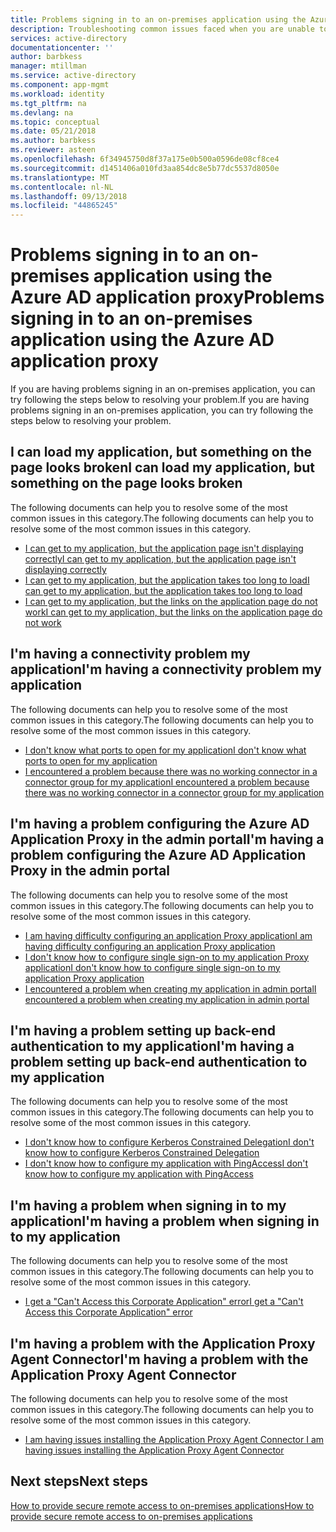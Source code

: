 ```yaml
---
title: Problems signing in to an on-premises application using the Azure AD application proxy | Microsoft Docs
description: Troubleshooting common issues faced when you are unable to sign in to an on-premises application integrated with Azure AD using the Azure AD Application Proxy
services: active-directory
documentationcenter: ''
author: barbkess
manager: mtillman
ms.service: active-directory
ms.component: app-mgmt
ms.workload: identity
ms.tgt_pltfrm: na
ms.devlang: na
ms.topic: conceptual
ms.date: 05/21/2018
ms.author: barbkess
ms.reviewer: asteen
ms.openlocfilehash: 6f34945750d8f37a175e0b500a0596de08cf8ce4
ms.sourcegitcommit: d1451406a010fd3aa854dc8e5b77dc5537d8050e
ms.translationtype: MT
ms.contentlocale: nl-NL
ms.lasthandoff: 09/13/2018
ms.locfileid: "44865245"
---
```

# <a name="problems-signing-in-to-an-on-premises-application-using-the-azure-ad-application-proxy"></a><span data-ttu-id="bc21f-103">Problems signing in to an on-premises application using the Azure AD application proxy</span><span class="sxs-lookup"><span data-stu-id="bc21f-103">Problems signing in to an on-premises application using the Azure AD application proxy</span></span>

<span data-ttu-id="bc21f-104">If you are having problems signing in an on-premises application, you can try following the steps below to resolving your problem.</span><span class="sxs-lookup"><span data-stu-id="bc21f-104">If you are having problems signing in an on-premises application, you can try following the steps below to resolving your problem.</span></span>

## <a name="i-can-load-my-application-but-something-on-the-page-looks-broken"></a><span data-ttu-id="bc21f-105">I can load my application, but something on the page looks broken</span><span class="sxs-lookup"><span data-stu-id="bc21f-105">I can load my application, but something on the page looks broken</span></span>

<span data-ttu-id="bc21f-106">The following documents can help you to resolve some of the most common issues in this category.</span><span class="sxs-lookup"><span data-stu-id="bc21f-106">The following documents can help you to resolve some of the most common issues in this category.</span></span>

  * [<span data-ttu-id="bc21f-107">I can get to my application, but the application page isn't displaying correctly</span><span class="sxs-lookup"><span data-stu-id="bc21f-107">I can get to my application, but the application page isn't displaying correctly</span></span>](application-proxy-page-appearance-broken-problem.md)
  * [<span data-ttu-id="bc21f-108">I can get to my application, but the application takes too long to load</span><span class="sxs-lookup"><span data-stu-id="bc21f-108">I can get to my application, but the application takes too long to load</span></span>](application-proxy-page-load-speed-problem.md)
  * [<span data-ttu-id="bc21f-109">I can get to my application, but the links on the application page do not work</span><span class="sxs-lookup"><span data-stu-id="bc21f-109">I can get to my application, but the links on the application page do not work</span></span>](application-proxy-page-links-broken-problem.md)

## <a name="im-having-a-connectivity-problem-my-application"></a><span data-ttu-id="bc21f-110">I'm having a connectivity problem my application</span><span class="sxs-lookup"><span data-stu-id="bc21f-110">I'm having a connectivity problem my application</span></span>
  <span data-ttu-id="bc21f-111">The following documents can help you to resolve some of the most common issues in this category.</span><span class="sxs-lookup"><span data-stu-id="bc21f-111">The following documents can help you to resolve some of the most common issues in this category.</span></span>
  * [<span data-ttu-id="bc21f-112">I don't know what ports to open for my application</span><span class="sxs-lookup"><span data-stu-id="bc21f-112">I don't know what ports to open for my application</span></span>](application-proxy-connectivity-ports-how-to.md)
  * [<span data-ttu-id="bc21f-113">I encountered a problem because there was no working connector in a connector group for my application</span><span class="sxs-lookup"><span data-stu-id="bc21f-113">I encountered a problem because there was no working connector in a connector group for my application</span></span>](application-proxy-connectivity-no-working-connector.md)

## <a name="im-having-a-problem-configuring-the-azure-ad-application-proxy-in-the-admin-portal"></a><span data-ttu-id="bc21f-114">I'm having a problem configuring the Azure AD Application Proxy in the admin portal</span><span class="sxs-lookup"><span data-stu-id="bc21f-114">I'm having a problem configuring the Azure AD Application Proxy in the admin portal</span></span>
  <span data-ttu-id="bc21f-115">The following documents can help you to resolve some of the most common issues in this category.</span><span class="sxs-lookup"><span data-stu-id="bc21f-115">The following documents can help you to resolve some of the most common issues in this category.</span></span>
  * [<span data-ttu-id="bc21f-116">I am having difficulty configuring an application Proxy application</span><span class="sxs-lookup"><span data-stu-id="bc21f-116">I am having difficulty configuring an application Proxy application</span></span>](application-proxy-config-how-to.md)
  * [<span data-ttu-id="bc21f-117">I don't know how to configure single sign-on to my application Proxy application</span><span class="sxs-lookup"><span data-stu-id="bc21f-117">I don't know how to configure single sign-on to my application Proxy application</span></span>](application-proxy-config-sso-how-to.md)
  * [<span data-ttu-id="bc21f-118">I encountered a problem when creating my application in admin portal</span><span class="sxs-lookup"><span data-stu-id="bc21f-118">I encountered a problem when creating my application in admin portal</span></span>](application-proxy-config-problem.md)

## <a name="im-having-a-problem-setting-up-back-end-authentication-to-my-application"></a><span data-ttu-id="bc21f-119">I'm having a problem setting up back-end authentication to my application</span><span class="sxs-lookup"><span data-stu-id="bc21f-119">I'm having a problem setting up back-end authentication to my application</span></span>
  <span data-ttu-id="bc21f-120">The following documents can help you to resolve some of the most common issues in this category.</span><span class="sxs-lookup"><span data-stu-id="bc21f-120">The following documents can help you to resolve some of the most common issues in this category.</span></span>
  * [<span data-ttu-id="bc21f-121">I don't know how to configure Kerberos Constrained Delegation</span><span class="sxs-lookup"><span data-stu-id="bc21f-121">I don't know how to configure Kerberos Constrained Delegation</span></span>](application-proxy-back-end-kerberos-constrained-delegation-how-to.md)
  * [<span data-ttu-id="bc21f-122">I don't know how to configure my application with PingAccess</span><span class="sxs-lookup"><span data-stu-id="bc21f-122">I don't know how to configure my application with PingAccess</span></span>](application-proxy-back-end-ping-access-how-to.md)

## <a name="im-having-a-problem-when-signing-in-to-my-application"></a><span data-ttu-id="bc21f-123">I'm having a problem when signing in to my application</span><span class="sxs-lookup"><span data-stu-id="bc21f-123">I'm having a problem when signing in to my application</span></span>
  <span data-ttu-id="bc21f-124">The following documents can help you to resolve some of the most common issues in this category.</span><span class="sxs-lookup"><span data-stu-id="bc21f-124">The following documents can help you to resolve some of the most common issues in this category.</span></span>
  * [<span data-ttu-id="bc21f-125">I get a "Can't Access this Corporate Application" error</span><span class="sxs-lookup"><span data-stu-id="bc21f-125">I get a "Can't Access this Corporate Application" error</span></span>](application-proxy-sign-in-bad-gateway-timeout-error.md)

## <a name="im-having-a-problem-with-the-application-proxy-agent-connector"></a><span data-ttu-id="bc21f-126">I'm having a problem with the Application Proxy Agent Connector</span><span class="sxs-lookup"><span data-stu-id="bc21f-126">I'm having a problem with the Application Proxy Agent Connector</span></span>
  <span data-ttu-id="bc21f-127">The following documents can help you to resolve some of the most common issues in this category.</span><span class="sxs-lookup"><span data-stu-id="bc21f-127">The following documents can help you to resolve some of the most common issues in this category.</span></span>
  * [<span data-ttu-id="bc21f-128">I am having issues installing the Application Proxy Agent Connector </span><span class="sxs-lookup"><span data-stu-id="bc21f-128">I am having issues installing the Application Proxy Agent Connector </span></span>](application-proxy-connector-installation-problem.md)

## <a name="next-steps"></a><span data-ttu-id="bc21f-129">Next steps</span><span class="sxs-lookup"><span data-stu-id="bc21f-129">Next steps</span></span>
[<span data-ttu-id="bc21f-130">How to provide secure remote access to on-premises applications</span><span class="sxs-lookup"><span data-stu-id="bc21f-130">How to provide secure remote access to on-premises applications</span></span>](application-proxy.md)
